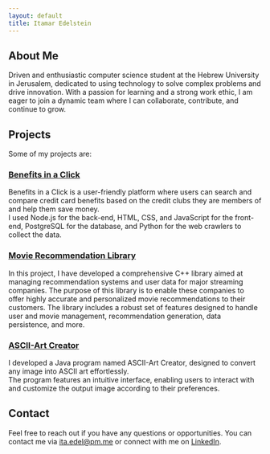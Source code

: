 ```yaml
---
layout: default
title: Itamar Edelstein
---
```

## About Me
Driven and enthusiastic computer science student at the Hebrew University in Jerusalem, dedicated to
using technology to solve complex problems and drive innovation. With a passion for learning and a strong work
ethic, I am eager to join a dynamic team where I can collaborate, contribute, and continue to grow.

## Projects
Some of my projects are:

### [Benefits in a Click](https://benefits-in-a-click.netlify.app/)
Benefits in a Click is a user-friendly platform where users can search and compare credit card benefits based on the credit clubs they are members of and help them save money.  
I used Node.js for the back-end, HTML, CSS, and JavaScript for the front-end, PostgreSQL for the database, and Python for the web crawlers to collect the data.

### [Movie Recommendation Library](https://github.com/itaedel/MovieRecommendation)
In this project, I have developed a comprehensive C++ library aimed at managing recommendation systems and user data for major streaming companies. The purpose of this library is to enable these companies to offer highly accurate and personalized movie recommendations to their customers. The library includes a robust set of features designed to handle user and movie management, recommendation generation, data persistence, and more.

### [ASCII-Art Creator](https://github.com/itaedel/ASCII-ART/)
I developed a Java program named ASCII-Art Creator, designed to convert any image into ASCII art effortlessly.  
The program features an intuitive interface, enabling users to interact with and customize the output image according to their preferences.  

## Contact

Feel free to reach out if you have any questions or opportunities. 
You can contact me via [ita.edel@pm.me](mailto:ita.edel@pm.me) or connect with me on [LinkedIn](https://www.linkedin.com/in/itamar-edelstein-868897204/).
